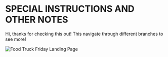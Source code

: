 # SPECIAL INSTRUCTIONS AND OTHER NOTES

Hi, thanks for checking this out!
This navigate through different branches to see more!

![Food Truck Friday Landing Page](https://user-images.githubusercontent.com/26520289/61289003-a086d700-a7c8-11e9-8de3-2b17b17c3b3f.png)
